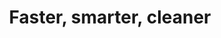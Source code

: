 ---
layout: homepage

title: Faster, smarter, cleaner

strapline: Join us in shaping the future of <b>theguardian.com</b>

proposition: A core principle of the way we work is that we test as we develop. We'll be constantly updating elements of the site over the next few months.<br/>Your feedback is important to us – [share it with us today](#).<br/>You can follow our updates on our blog [here](#).

sections:
---